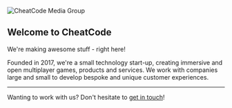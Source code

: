 ![CheatCode Media Group](https://i.imgur.com/Vvbk6mA.jpeg)

## Welcome to CheatCode

We're making awesome stuff - right here!

Founded in 2017, we're a small technology start-up, creating immersive and open multiplayer games, products and services.
We work with companies large and small to develop bespoke and unique customer experiences.

----

Wanting to work with us? Don't hesitate to [get in touch](https://cheatcodemedia.net/contact)!
